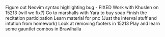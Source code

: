 Figure out Neovim syntax highlighting bug - FIXED
Work with Khuslen on 15213 (will we fix?)
Go to marshalls with Yara to buy soap
Finish the recitation participation
Learn material for pnc (Just the interval stuff and intution from homework)
Look at removing footers in 15213 
Play and learn some gauntlet combos in Brawlhalla
